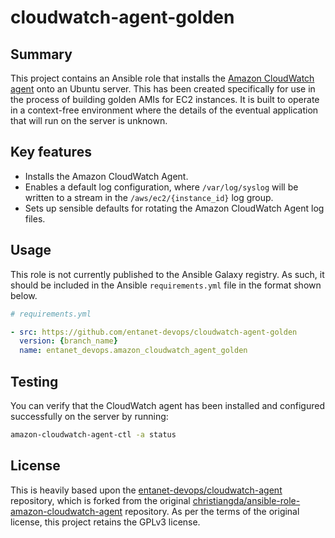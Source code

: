 # cloudwatch-agent-golden

## Summary

This project contains an Ansible role that installs the [Amazon CloudWatch agent](https://docs.aws.amazon.com/AmazonCloudWatch/latest/monitoring/Install-CloudWatch-Agent.html) 
onto an Ubuntu server. This has been created specifically for use in the process of building golden AMIs for EC2 
instances. It is built to operate in a context-free environment where the details of the eventual application that will 
run on the server is unknown.

## Key features

- Installs the Amazon CloudWatch Agent.
- Enables a default log configuration, where `/var/log/syslog` will be written to a stream in the 
  `/aws/ec2/{instance_id}` log group.
- Sets up sensible defaults for rotating the Amazon CloudWatch Agent log files.

## Usage

This role is not currently published to the Ansible Galaxy registry. As such, it should be included in the Ansible 
`requirements.yml` file in the format shown below.

```yaml
# requirements.yml

- src: https://github.com/entanet-devops/cloudwatch-agent-golden
  version: {branch_name}
  name: entanet_devops.amazon_cloudwatch_agent_golden
```

## Testing

You can verify that the CloudWatch agent has been installed and configured successfully on the server by running:

```sh
amazon-cloudwatch-agent-ctl -a status
```

## License

This is heavily based upon the [entanet-devops/cloudwatch-agent](https://github.com/entanet-devops/cloudwatch-agent)
repository, which is forked from the original [christiangda/ansible-role-amazon-cloudwatch-agent](https://github.com/christiangda/ansible-role-amazon-cloudwatch-agent) 
repository. As per the terms of the original license, this project retains the GPLv3 license. 